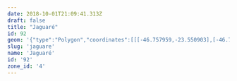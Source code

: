 ```yaml
---
date: 2018-10-01T21:09:41.313Z
draft: false
title: "Jaguaré"
id: 92
geom: '{"type":"Polygon","coordinates":[[[-46.757959,-23.550903],[-46.756171,-23.555355],[-46.755897,-23.555702],[-46.755533,-23.555885],[-46.755087,-23.555909],[-46.752097,-23.554921],[-46.751601,-23.554948],[-46.751223,-23.555253],[-46.750746,-23.556214],[-46.750515,-23.55655],[-46.748416,-23.557954],[-46.748107,-23.558351],[-46.747856,-23.558474],[-46.74764,-23.558726],[-46.747393,-23.558777],[-46.746964,-23.558617],[-46.746397,-23.558284],[-46.744633,-23.558503],[-46.743928,-23.558471],[-46.743236,-23.558168],[-46.742407,-23.557404],[-46.741768,-23.557014],[-46.741341,-23.556947],[-46.740035,-23.556963],[-46.739494,-23.556831],[-46.733568,-23.553525],[-46.733154,-23.553087],[-46.732606,-23.55198],[-46.732588,-23.551257],[-46.732672,-23.550452],[-46.732595,-23.549833],[-46.732308,-23.549249],[-46.731581,-23.548278],[-46.736164,-23.54444],[-46.748031,-23.533836],[-46.748465,-23.533024],[-46.748782,-23.53225],[-46.749067,-23.528701],[-46.749257,-23.527844],[-46.749399,-23.527395],[-46.750045,-23.526534],[-46.750448,-23.525261],[-46.751913,-23.525486],[-46.753296,-23.525418],[-46.753972,-23.525329],[-46.756117,-23.524771],[-46.756405,-23.525083],[-46.756515,-23.525501],[-46.75638,-23.525658],[-46.756366,-23.525791],[-46.756516,-23.526035],[-46.756755,-23.526215],[-46.757069,-23.526612],[-46.758977,-23.528294],[-46.759013,-23.528397],[-46.760443,-23.529749],[-46.760132,-23.532255],[-46.760875,-23.535109],[-46.760887,-23.535866],[-46.76079,-23.536188],[-46.760474,-23.536527],[-46.759397,-23.538155],[-46.760156,-23.543606],[-46.760138,-23.544886],[-46.759875,-23.546176],[-46.758919,-23.548261],[-46.758283,-23.548683],[-46.758333,-23.548893],[-46.758568,-23.548985],[-46.757907,-23.550734],[-46.757959,-23.550903]]]}'
slug: 'jaguare'
name: 'Jaguaré'
id: '92'
zone_id: '4'
---
```

		